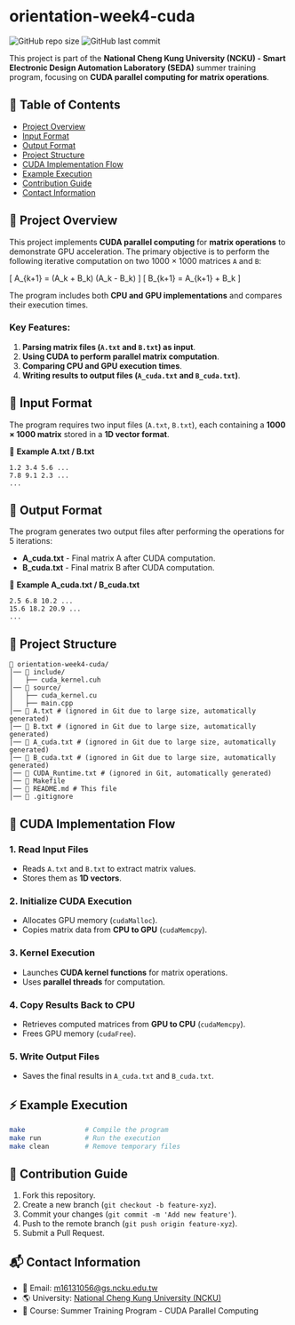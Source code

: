 # orientation-week4-cuda

![GitHub repo size](https://img.shields.io/github/repo-size/ysnanako/orientation-week4-cuda)
![GitHub last commit](https://img.shields.io/github/last-commit/ysnanako/orientation-week4-cuda)

This project is part of the **National Cheng Kung University (NCKU) - Smart Electronic Design Automation Laboratory (SEDA)** summer training program, focusing on **CUDA parallel computing for matrix operations**.

## 📖 Table of Contents

- [Project Overview](#project-overview)
- [Input Format](#input-format)
- [Output Format](#output-format)
- [Project Structure](#project-structure)
- [CUDA Implementation Flow](#cuda-implementation-flow)
- [Example Execution](#example-execution)
- [Contribution Guide](#contribution-guide)
- [Contact Information](#contact-information)

## 📝 Project Overview

This project implements **CUDA parallel computing** for **matrix operations** to demonstrate GPU acceleration. The primary objective is to perform the following iterative computation on two 1000 × 1000 matrices `A` and `B`:

\[ A_{k+1} = (A_k + B_k) (A_k - B_k) \]
\[ B_{k+1} = A_{k+1} + B_k \]

The program includes both **CPU and GPU implementations** and compares their execution times.

### **Key Features:**
1. **Parsing matrix files (`A.txt` and `B.txt`) as input**.
2. **Using CUDA to perform parallel matrix computation**.
3. **Comparing CPU and GPU execution times**.
4. **Writing results to output files (`A_cuda.txt` and `B_cuda.txt`)**.

## 📄 Input Format

The program requires two input files (`A.txt`, `B.txt`), each containing a **1000 × 1000 matrix** stored in a **1D vector format**.

📄 **Example A.txt / B.txt**
```
1.2 3.4 5.6 ...
7.8 9.1 2.3 ...
...
```

## 📄 Output Format

The program generates two output files after performing the operations for 5 iterations:
- **A_cuda.txt** - Final matrix A after CUDA computation.
- **B_cuda.txt** - Final matrix B after CUDA computation.

📄 **Example A_cuda.txt / B_cuda.txt**
```
2.5 6.8 10.2 ...
15.6 18.2 20.9 ...
...
```

## 🧰 Project Structure
```
📂 orientation-week4-cuda/
│── 📂 include/  
│   ├── cuda_kernel.cuh  
│── 📂 source/  
│   ├── cuda_kernel.cu  
│   ├── main.cpp  
│── 📄 A.txt # (ignored in Git due to large size, automatically generated)  
│── 📄 B.txt # (ignored in Git due to large size, automatically generated)  
│── 📄 A_cuda.txt # (ignored in Git due to large size, automatically generated)  
│── 📄 B_cuda.txt # (ignored in Git due to large size, automatically generated)  
│── 📄 CUDA_Runtime.txt # (ignored in Git, automatically generated)  
│── 🔧 Makefile  
│── 📜 README.md # This file
│── 📜 .gitignore
```

## 🔹 **CUDA Implementation Flow**

### **1. Read Input Files**
- Reads `A.txt` and `B.txt` to extract matrix values.
- Stores them as **1D vectors**.

### **2. Initialize CUDA Execution**
- Allocates GPU memory (`cudaMalloc`).
- Copies matrix data from **CPU to GPU** (`cudaMemcpy`).

### **3. Kernel Execution**
- Launches **CUDA kernel functions** for matrix operations.
- Uses **parallel threads** for computation.

### **4. Copy Results Back to CPU**
- Retrieves computed matrices from **GPU to CPU** (`cudaMemcpy`).
- Frees GPU memory (`cudaFree`).

### **5. Write Output Files**
- Saves the final results in `A_cuda.txt` and `B_cuda.txt`.

## ⚡ **Example Execution**

```bash
make               # Compile the program
make run           # Run the execution
make clean         # Remove temporary files
```

## 🤝 Contribution Guide

1. Fork this repository.
2. Create a new branch (`git checkout -b feature-xyz`).
3. Commit your changes (`git commit -m 'Add new feature'`).
4. Push to the remote branch (`git push origin feature-xyz`).
5. Submit a Pull Request.

## 📬 Contact Information

- 📧 Email: [m16131056@gs.ncku.edu.tw](mailto:m16131056@gs.ncku.edu.tw)
- 🌎 University: [National Cheng Kung University (NCKU)](https://www.ncku.edu.tw)
- 📖 Course: Summer Training Program - CUDA Parallel Computing
